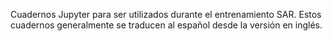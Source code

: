 Cuadernos Jupyter para ser utilizados durante el entrenamiento SAR. Estos cuadernos generalmente se traducen al español desde la versión en inglés.
